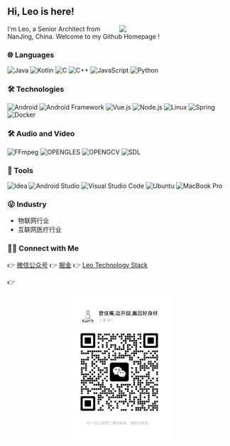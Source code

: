 ## Hi, Leo is here!

[<img align="right" width="50%" src="https://github-readme-stats.vercel.app/api?username=leo94666&theme=gruvbox&show_icons=true">](https://leo94666.github.io/)

I'm Leo, a Senior Architect from NanJing, China.
Welcome to my Github Homepage !

### 🌐 Languages

![Java](https://img.shields.io/badge/-Java-535D6C?&logo=Java)
![Kotlin](https://img.shields.io/badge/-Kotlin-535D6C?&logo=kotlin)
![C](https://img.shields.io/badge/-C-535D6C?&logo=c)
![C++](https://img.shields.io/badge/-C++-535D6C?&logo=c%2B%2B)
![JavaScript](https://img.shields.io/badge/-JavaScript-535D6C?&logo=JavaScript&logoColor=violet)
![Python](https://img.shields.io/badge/-Python-535D6C?&logo=Python)


### 🛠 Technologies


![Android](https://img.shields.io/badge/-Android-535D6C?&logo=Android)
![Android Framework](https://img.shields.io/badge/-Android%20Framework-535D6C?&logo=Android)
![Vue.js](https://img.shields.io/badge/-Vue.js-535D6C?&logo=Vue%2Ejs)
![Node.js](https://img.shields.io/badge/-Node.js-535D6C?&logo=node%2Ejs)
![Linux](https://img.shields.io/badge/-Linux-535D6C?&logo=Linux)
![Spring](https://img.shields.io/badge/-Spring-535D6C?&logo=Spring)
![Docker](https://img.shields.io/badge/-Docker-535D6C?&logo=Docker)

### 🛠 Audio and Video

![FFmpeg](https://img.shields.io/badge/-FFmpeg-535D6C?&logo=FFmpeg)
![OPENGLES](https://img.shields.io/badge/-OpenGL-535D6C?&logo=OpenGL)
![OPENGCV](https://img.shields.io/badge/-OpenCV-535D6C?&logo=OpenCV)
![SDL](https://img.shields.io/badge/-SDL-535D6C?&logo=SDL)



### 🔧 Tools 
![Idea](https://img.shields.io/badge/-Intellij%20Idea-535D6C?&logo=intellij-idea)
![Android Studio](https://img.shields.io/badge/-Android%20Studio-535D6C?&logo=Android-Studio)
![Visual Studio Code](https://img.shields.io/badge/-Visual%20Studio%20Code-535D6C?&logo=Visual-Studio-Code)
![Ubuntu](https://img.shields.io/badge/-Ubuntu-535D6C?&logo=Ubuntu)
![MacBook Pro](https://img.shields.io/badge/-Macbook%20Pro-535D6C?&logo=apple)

### 😜 Industry

- 物联网行业
- 互联网医疗行业

### 🤝🏻 Connect with Me

   👉  [微信公众号](https://mp.weixin.qq.com/s/h8b2lYrt0nCD1wGoFGvZqw)
   👉  [掘金](https://juejin.cn/user/888061128084471)
   👉  [Leo Technology Stack](https://leo94666.github.io/)

   👉  <center class="half">
         <img src="./doc/wechat.jpg" width="240"/>
        </center>


